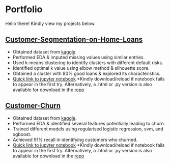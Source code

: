 # Portfolio

Hello there! Kindly view my projects below.

## [Customer-Segmentation-on-Home-Loans](https://github.com/Gianatmaja/Customer-Segmentation-on-Home-Loans)
- Obtained dataset from [kaggle](https://www.kaggle.com/gavincanacam/home-loan-predictions).
- Performed EDA & imputed missing values using similar entries.
- Used k-means clustering to identify clusters with different default risks.
- Identified optimal k value using elbow method & silhouette score.
- Obtained a cluster with 80% good loans & explored its characteristics.
- [Quick link to jupyter notebook](https://github.com/Gianatmaja/Customer-Segmentation-on-Home-Loans/blob/main/Customer%20Segmentation%20on%20Home%20Loans.ipynb)
*Kindly download/reload if notebook fails to appear in the first try. Alternatively, a .html or .py version is also available for download in the [repo](https://github.com/Gianatmaja/Customer-Segmentation-on-Home-Loans)


## [Customer-Churn](https://github.com/Gianatmaja/Customer-Churn)
- Obtained dataset from [kaggle](https://www.kaggle.com/blastchar/telco-customer-churn).
- Performed EDA & identified several features potentially leading to churn.
- Trained different models using regularised logistic regression, svm, and xgboost.
- Achieved 91% recall in identifying customers who churned.
- [Quick link to jupyter notebook](https://github.com/Gianatmaja/Customer-Churn/blob/main/Predicting%20Customer%20Churns%20.ipynb)
*Kindly download/reload if notebook fails to appear in the first try. Alternatively, a .html or .py version is also available for download in the [repo](https://github.com/Gianatmaja/Customer-Churn)
